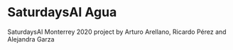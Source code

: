# SaturdaysAI Agua
SaturdaysAI Monterrey 2020 project by Arturo Arellano, Ricardo Pérez and Alejandra Garza
